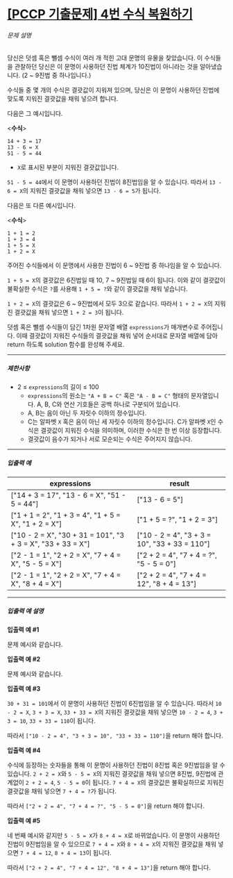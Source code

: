 # [[PCCP 기출문제] 4번  수식 복원하기](https://school.programmers.co.kr/learn/courses/30/lessons/340210)


###### 문제 설명


당신은 덧셈 혹은 뺄셈 수식이 여러 개 적힌 고대 문명의 유물을 찾았습니다. 이 수식들을 관찰하던 당신은 이 문명이 사용하던 진법 체계가 10진법이 아니라는 것을 알아냈습니다. (2 \~ 9진법 중 하나입니다.)


수식들 중 몇 개의 수식은 결괏값이 지워져 있으며, 당신은 이 문명이 사용하던 진법에 맞도록 지워진 결괏값을 채워 넣으려 합니다.


다음은 그 예시입니다.


\<**수식**\>



```
14 + 3 = 17
13 - 6 = X
51 - 5 = 44

```

* `X`로 표시된 부분이 지워진 결괏값입니다.


`51 - 5 = 44`에서 이 문명이 사용하던 진법이 8진법임을 알 수 있습니다. 따라서 `13 - 6 = X`의 지워진 결괏값을 채워 넣으면 `13 - 6 = 5`가 됩니다.


다음은 또 다른 예시입니다.


\<**수식**\>



```
1 + 1 = 2
1 + 3 = 4
1 + 5 = X
1 + 2 = X

```

주어진 수식들에서 이 문명에서 사용한 진법이 6 \~ 9진법 중 하나임을 알 수 있습니다.   

`1 + 5 = X`의 결괏값은 6진법일 때 10, 7 \~ 9진법일 때 6이 됩니다. 이와 같이 결괏값이 불확실한 수식은 `?`를 사용해 `1 + 5 = ?`와 같이 결괏값을 채워 넣습니다.   

`1 + 2 = X`의 결괏값은 6 \~ 9진법에서 모두 3으로 같습니다. 따라서 `1 + 2 = X`의 지워진 결괏값을 채워 넣으면 `1 + 2 = 3`이 됩니다.


덧셈 혹은 뺄셈 수식들이 담긴 1차원 문자열 배열 `expressions`가 매개변수로 주어집니다. 이때 결괏값이 지워진 수식들의 결괏값을 채워 넣어 순서대로 문자열 배열에 담아 return 하도록 solution 함수를 완성해 주세요.




---


##### 제한사항


* 2 ≤ `expressions`의 길이 ≤ 100
	+ `expressions`의 원소는 `"A + B = C"` 혹은 `"A - B = C"` 형태의 문자열입니다. A, B, C와 연산 기호들은 공백 하나로 구분되어 있습니다.
	+ A, B는 음이 아닌 두 자릿수 이하의 정수입니다.
	+ C는 알파벳 `X` 혹은 음이 아닌 세 자릿수 이하의 정수입니다. C가 알파벳 `X`인 수식은 결괏값이 지워진 수식을 의미하며, 이러한 수식은 한 번 이상 등장합니다.
	+ 결괏값이 음수가 되거나 서로 모순되는 수식은 주어지지 않습니다.




---


##### 입출력 예




| expressions | result |
| --- | --- |
| \["14 \+ 3 \= 17", "13 \- 6 \= X", "51 \- 5 \= 44"] | \["13 \- 6 \= 5"] |
| \["1 \+ 1 \= 2", "1 \+ 3 \= 4", "1 \+ 5 \= X", "1 \+ 2 \= X"] | \["1 \+ 5 \= ?", "1 \+ 2 \= 3"] |
| \["10 \- 2 \= X", "30 \+ 31 \= 101", "3 \+ 3 \= X", "33 \+ 33 \= X"] | \["10 \- 2 \= 4", "3 \+ 3 \= 10", "33 \+ 33 \= 110"] |
| \["2 \- 1 \= 1", "2 \+ 2 \= X", "7 \+ 4 \= X", "5 \- 5 \= X"] | \["2 \+ 2 \= 4", "7 \+ 4 \= ?", "5 \- 5 \= 0"] |
| \["2 \- 1 \= 1", "2 \+ 2 \= X", "7 \+ 4 \= X", "8 \+ 4 \= X"] | \["2 \+ 2 \= 4", "7 \+ 4 \= 12", "8 \+ 4 \= 13"] |




---


##### 입출력 예 설명


**입출력 예 \#1**


문제 예시와 같습니다.


**입출력 예 \#2**


문제 예시와 같습니다.


**입출력 예 \#3**


`30 + 31 = 101`에서 이 문명이 사용하던 진법이 6진법임을 알 수 있습니다. 따라서 `10 - 2 = X`, `3 + 3 = X`, `33 + 33 = X`의 지워진 결괏값을 채워 넣으면 `10 - 2 = 4`, `3 + 3 = 10`, `33 + 33 = 110`이 됩니다.


따라서 `["10 - 2 = 4", "3 + 3 = 10", "33 + 33 = 110"]`을 return 해야 합니다.


**입출력 예 \#4**


수식에 등장하는 숫자들을 통해 이 문명이 사용하던 진법이 8진법 혹은 9진법임을 알 수 있습니다. `2 + 2 = X`와 `5 - 5 = X`의 지워진 결괏값을 채워 넣으면 8진법, 9진법에 관계없이 `2 + 2 = 4`, `5 - 5 = 0`이 됩니다. `7 + 4 = X`의 결괏값은 불확실하므로 지워진 결괏값을 채워 넣으면 `7 + 4 = ?`가 됩니다.


따라서 `["2 + 2 = 4", "7 + 4 = ?", "5 - 5 = 0"]`을 return 해야 합니다.


**입출력 예 \#5**


네 번째 예시와 같지만 `5 - 5 = X`가 `8 + 4 = X`로 바뀌었습니다. 이 문명이 사용하던 진법이 9진법임을 알 수 있으므로 `7 + 4 = X`와 `8 + 4 = X`의 지워진 결괏값을 채워 넣으면 `7 + 4 = 12`, `8 + 4 = 13`이 됩니다.


따라서 `["2 + 2 = 4", "7 + 4 = 12", "8 + 4 = 13"]`을 return 해야 합니다.



